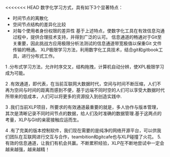 <<<<<<< HEAD
﻿数字化学习方式，具有如下3个显著特点：

* 时间节点的离散化
* 空间节点结构的差异化比较
* 对每个使用者身份权限的差异性
基于上述特点，使数字化工具在有效信息沟通过程中，提供合理技术支持，并得到广泛的认可。
信息通道的畅通对于Git至关重要，因此挑战方应用极限分析法测试的信息通道带宽极值以保重Git 文件传输的畅通。
XLP极限学习方法，利用数字化工具技术，结合git和gitbook工具，进行分布式工作。

1 .分布式学习方法，允许时序交叉，结构拖拽，计算机自动分辨，使XPL极限学习成为可能。

2 .有效通道，即代表，在当前互联网大数据时代，空间与时间不断压缩，人们不再为空间与时间的距离而感到不便，基于远端不同时空的人们可以享受大数据时代所带来的低成本，人们可以将更多的资源投入到创造实践中.

3 .我们当前XLP项目，所要求的有效通道最重要的就是，多人协作与版本管理，其次是清晰记录不同时间节点的数据，给人们及时准确的数据管理.基于这两点的考量，XLP与Git的亲密接触应运而生。

4 .有了完美的版本控制软件，我们现在需要的是纯净的网络开源平台，可以供我们团队在互联网进行交互与合作，teambition和gitcafe也与XLP碰撞了火花。
5.有效的信息通道，让我们有机会共赢。不断累积经验，XLP在不断地尝试中一定会越来越强，越来越精！
